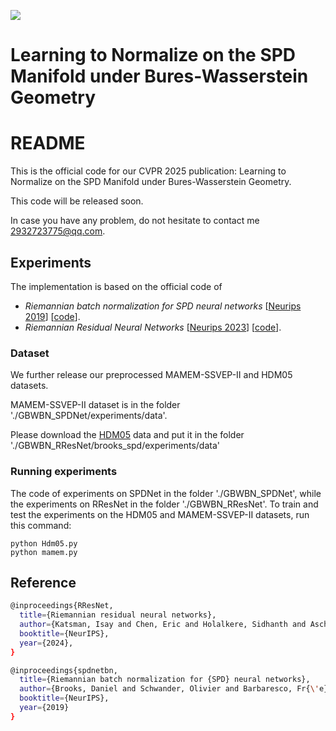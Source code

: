 [<img src="https://img.shields.io/badge/arXiv-2504.00660-b31b1b"></img>](https://arxiv.org/abs/2504.00660)

# Learning to Normalize on the SPD Manifold under Bures-Wasserstein Geometry

# README
This is the official code for our CVPR 2025 publication: Learning to Normalize on the SPD Manifold under Bures-Wasserstein Geometry.

This code will be released soon.


In case you have any problem, do not hesitate to contact me 2932723775@qq.com.

## Experiments

The implementation is based on the official code of 
    
- *Riemannian batch normalization for SPD neural networks* [[Neurips 2019](https://papers.nips.cc/paper_files/paper/2019/hash/6e69ebbfad976d4637bb4b39de261bf7-Abstract.html)] [[code](https://papers.nips.cc/paper_files/paper/2019/file/6e69ebbfad976d4637bb4b39de261bf7-Supplemental.zip)].
- *Riemannian Residual Neural Networks* [[Neurips 2023](https://proceedings.neurips.cc/paper_files/paper/2023/hash/c868aa7437dc9b29e674cd2e25689021-Abstract-Conference.html)] [[code](https://github.com/CUAI/Riemannian-Residual-Neural-Networks)].

### Dataset
We further release our preprocessed MAMEM-SSVEP-II and HDM05 datasets. 

MAMEM-SSVEP-II dataset is in the folder './GBWBN_SPDNet/experiments/data'. 

Please download the [HDM05](https://drive.google.com/file/d/1RxN2PWOkYJw-NzyM0vaxdLkina2q-_Rj/view?usp=drive_link) data and put it in the folder './GBWBN_RResNet/brooks_spd/experiments/data'

### Running experiments
The code of experiments on SPDNet in the folder './GBWBN_SPDNet', while the experiments on RResNet in the folder './GBWBN_RResNet'.
To train and test the experiments on the HDM05 and MAMEM-SSVEP-II datasets, run this command:

```train and test
python Hdm05.py
python mamem.py
```
## Reference
```bash
@inproceedings{RResNet,
  title={Riemannian residual neural networks},
  author={Katsman, Isay and Chen, Eric and Holalkere, Sidhanth and Asch, Anna and Lou, Aaron and Lim, Ser Nam and De Sa, Christopher M},
  booktitle={NeurIPS},
  year={2024},
}
```

```bash
@inproceedings{spdnetbn,
  title={Riemannian batch normalization for {SPD} neural networks},
  author={Brooks, Daniel and Schwander, Olivier and Barbaresco, Fr{\'e}d{\'e}ric and Schneider, Jean-Yves and Cord, Matthieu},
  booktitle={NeurIPS},
  year={2019}
}
```


